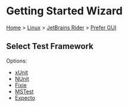<!--
GENERATED FILE - DO NOT EDIT
This file was generated by [MarkdownSnippets](https://github.com/SimonCropp/MarkdownSnippets).
Source File: /docs/mdsource/wiz/Linux_Rider_Gui.source.md
To change this file edit the source file and then run MarkdownSnippets.
-->

# Getting Started Wizard

[Home](/docs/wiz/readme.md) > [Linux](Linux.md) > [JetBrains Rider](Linux_Rider.md) > [Prefer GUI](Linux_Rider_Gui.md)

## Select Test Framework

Options:
 * [xUnit](Linux_Rider_Gui_xUnit.md)
 * [NUnit](Linux_Rider_Gui_NUnit.md)
 * [Fixie](Linux_Rider_Gui_Fixie.md)
 * [MSTest](Linux_Rider_Gui_MSTest.md)
 * [Expecto](Linux_Rider_Gui_Expecto.md)
